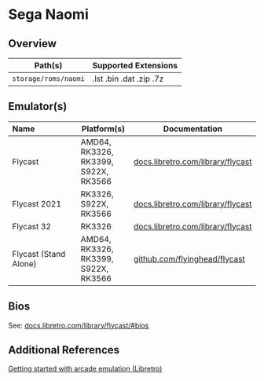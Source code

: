 # Sega Naomi

## Overview

| Path(s) | Supported Extensions |
| --- | --- |
| `storage/roms/naomi` | .lst .bin .dat .zip .7z |

## Emulator(s)

| Name&nbsp;&nbsp;&nbsp;&nbsp;&nbsp;&nbsp;&nbsp;&nbsp;&nbsp;&nbsp;&nbsp;&nbsp;&nbsp;&nbsp;&nbsp;&nbsp;&nbsp;&nbsp; | Platform(s) | Documentation |
| --- | --- | --- |
| Flycast | AMD64, RK3326, RK3399, S922X, RK3566 | [docs.libretro.com/library/flycast](https://docs.libretro.com/library/flycast/) |
| Flycast 2021 | RK3326, S922X, RK3566 | [docs.libretro.com/library/flycast](https://docs.libretro.com/library/flycast/) |
| Flycast 32 | RK3326 | [docs.libretro.com/library/flycast](https://docs.libretro.com/library/flycast/) |
| Flycast (Stand Alone) | AMD64, RK3326, RK3399, S922X, RK3566 | [github.com/flyinghead/flycast](https://github.com/flyinghead/flycast/) |

## Bios

See: [docs.libretro.com/library/flycast/#bios](https://docs.libretro.com/library/flycast/#bios)

## Additional References

[Getting started with arcade emulation (Libretro)](https://docs.libretro.com/guides/arcade-getting-started/)